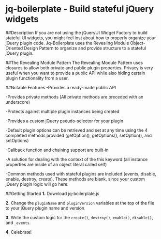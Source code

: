 jq-boilerplate - Build stateful jQuery widgets
==============

##Description
If you are not using the jQueryUI Widget Factory to build stateful UI widgets, you might feel lost about how to properly organize your jQuery plugin code.  Jq-Boilerplate uses the Revealing Module Object-Oriented Design Pattern to organize and provide structure to a stateful jQuery plugin.

##The Revealing Module Pattern
The Revealing Module Pattern uses closures to allow both private and public plugin properties.  Privacy is very useful when you want to provide a public API while also hiding certain plugin functionality from a user.

##Notable Features
-Provides a ready-made public API

-Provides private methods (All private methods are preceded with an underscore)

-Protects against multiple plugin instances being created

-Provides a custom jQuery pseudo-selector for your plugin

-Default plugin options can be retrieved and set at any time using the 4 completed 
 methods provided (getOption(), getOptions(), setOption(), and setOptions)

-Callback function and chaining support are built-in

-A solution for dealing with the context of the this keyword (all instance properties are inside 
 of an object literal called self)

-Common methods used with stateful plugins are included (events, disable, enable, destroy, create).
 These methods are blank, since your custom jQuery plugin logic will go here.

##Getting Started
**1.** Download jq-boilerplate.js

**2.** Change the `pluginName` and `pluginVersion` variables at the top of the file to your jQuery plugin name and version.

**3.** Write the custom logic for the `create()`, `destroy()`, `enable()`, `disable()`, and `_events`.

**4.** Celebrate!
 